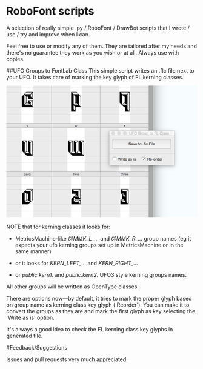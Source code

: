 # RoboFont scripts
A selection of really simple .py / RoboFont / DrawBot scripts that I wrote / use / try and improve when I can. 

Feel free to use or modify any of them. They are tailored after my needs and there's no guarantee they work as you wish or at all. Always use with copies. 

##UFO Groups to FontLab Class
This simple script writes an .flc file next to your UFO. It takes care of marking the key glyph of FL kerning classes. 

![UFO Group to FontLab Class](https://github.com/BelaFrank/RoboFont/blob/master/UFO%202%20FL/UFO%20Group%20to%20FontLab%20Class.png "UFO Group to FontLab Class")

NOTE that for kerning classes it looks for:

- MetricsMachine-like *@MMK_L_...* and *@MMK_R_...* group names (eg it expects your ufo kerning groups set up in MetricsMachine or in the same manner) 

- or it looks for *KERN_LEFT_...* and *KERN_RIGHT_...* 

- or *public.kern1.* and *public.kern2.* UFO3 style kerning groups names.
    
All other groups will be written as OpenType classes.

There are options now—by default, it tries to mark the proper glyph based on group name as kerning class key glyph ('Reorder'). You can make it to convert the groups as they are and mark the first glyph as key selecting the 'Write as is' option.

It's always a good idea to check the FL kerning class key glyphs in generated file.


#Feedback/Suggestions

Issues and pull requests very much appreciated.
